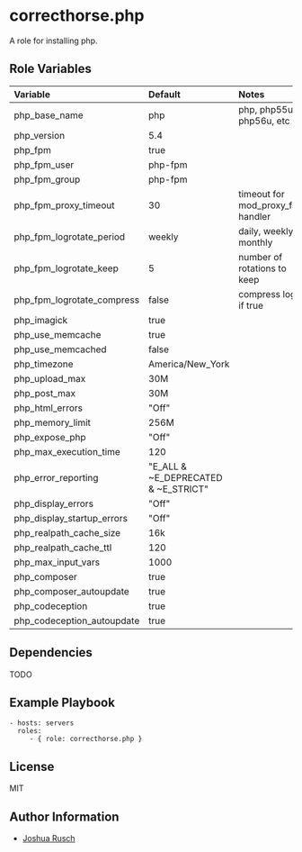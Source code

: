 correcthorse.php
=========

A role for installing php.

Role Variables
--------------

| Variable                              | Default				| Notes					|
| :---                                  | :---                          	| :---					|
| php_base_name				| php					| php, php55u, php56u, etc		|
| php_version				| 5.4					|					|
| php_fpm				| true					|					|
| php_fpm_user				| php-fpm				|					|
| php_fpm_group				| php-fpm				|					|
| php_fpm_proxy_timeout			| 30					| timeout for mod_proxy_fcgi handler	|
| php_fpm_logrotate_period		| weekly				| daily, weekly, monthly     		|
| php_fpm_logrotate_keep		| 5					| number of rotations to keep		|
| php_fpm_logrotate_compress		| false					| compress logs if true	 		|
| php_imagick				| true					|					|
| php_use_memcache			| true					|					|
| php_use_memcached			| false					|					|
| php_timezone				| America/New_York			|					|
| php_upload_max			| 30M					|					|
| php_post_max				| 30M					|					|
| php_html_errors			| "Off"					|					|
| php_memory_limit			| 256M					|					|
| php_expose_php			| "Off"					|					|
| php_max_execution_time		| 120					|					|
| php_error_reporting			| "E_ALL & ~E_DEPRECATED & ~E_STRICT"	|					|
| php_display_errors			| "Off"	   		   		|					|
| php_display_startup_errors		| "Off"					|					|
| php_realpath_cache_size		| 16k					|					|
| php_realpath_cache_ttl		| 120					|					|
| php_max_input_vars			| 1000					|					|
| php_composer				| true					|					|
| php_composer_autoupdate		| true					|					|
| php_codeception			| true					|					|
| php_codeception_autoupdate		| true					|					|

Dependencies
------------

TODO

Example Playbook
----------------

    - hosts: servers
      roles:
         - { role: correcthorse.php }

License
-------

MIT

Author Information
------------------

* [Joshua Rusch](https://correct.horse/)
